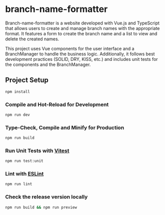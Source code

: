 # branch-name-formatter

Branch-name-formatter is a website developed with Vue.js and TypeScript that allows users to create and manage branch names with the appropriate format. It features a form to create the branch name and a list to view and delete the created names.

This project uses Vue components for the user interface and a BranchManager to handle the business logic. Additionally, it follows best development practices (SOLID, DRY, KISS, etc.) and includes unit tests for the components and the BranchManager.

## Project Setup

```sh
npm install
```

### Compile and Hot-Reload for Development

```sh
npm run dev
```

### Type-Check, Compile and Minify for Production

```sh
npm run build
```

### Run Unit Tests with [Vitest](https://vitest.dev/)

```sh
npm run test:unit
```

### Lint with [ESLint](https://eslint.org/)

```sh
npm run lint
```

### Check the release version locally

```sh
npm run build && npm run preview
```
